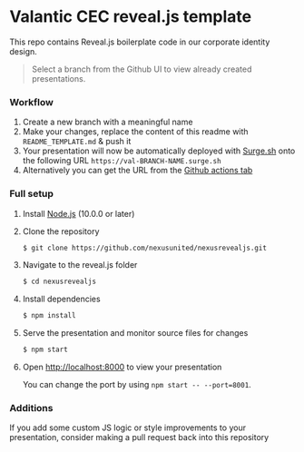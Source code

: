 # Valantic CEC reveal.js template

This repo contains Reveal.js boilerplate code in our corporate identity design.
> Select a branch from the Github UI to view already created presentations.

### Workflow

1. Create a new branch with a meaningful name
2. Make your changes, replace the content of this readme with `README_TEMPLATE.md` & push it
3. Your presentation will now be automatically deployed with [Surge.sh](https://surge.sh) onto the following URL `https://val-BRANCH-NAME.surge.sh`
4. Alternatively you can get the URL from the [Github actions tab](https://github.com/nexusunited/nexusrevealjs/actions)

### Full setup

1. Install [Node.js](http://nodejs.org/) (10.0.0 or later)

1. Clone the repository
   ```sh
   $ git clone https://github.com/nexusunited/nexusrevealjs.git
   ```

1. Navigate to the reveal.js folder
   ```sh
   $ cd nexusrevealjs
   ```

1. Install dependencies
   ```sh
   $ npm install
   ```

1. Serve the presentation and monitor source files for changes
   ```sh
   $ npm start
   ```

1. Open <http://localhost:8000> to view your presentation

   You can change the port by using `npm start -- --port=8001`.


### Additions
If you add some custom JS logic or style improvements to your presentation, consider making a pull request back into this repository

